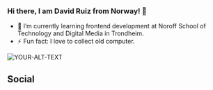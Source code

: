 ### Hi there, I am David Ruiz from Norway! 👋



- 🌱 I’m currently learning frontend development at Noroff School of Technology and Digital Media in Trondheim.
- ⚡ Fun fact: I love to collect old computer.
 <picture>
 <source media="(prefers-color-scheme: light)" srcset="https://github.com/NORtacus/David-Ruiz-Homepage/blob/f3a5a9d5ddae2d23281451dafc7164d989a66a3d/images/computing.gif">
 <img alt="YOUR-ALT-TEXT" src="YOUR-DEFAULT-IMAGE">
</picture>

## Social
